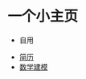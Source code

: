 # 一个小主页

- 自用
<!-- [简历](./biographical%20notes) -->
- [简历](./肖智元(数据分析).pdf)
- [数学建模](./202223030044%20.pdf)
